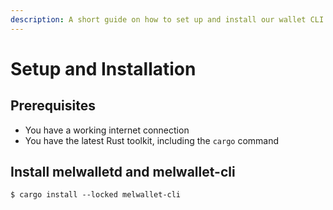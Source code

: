 ```yaml
---
description: A short guide on how to set up and install our wallet CLI.
---
```


# Setup and Installation

## Prerequisites

- You have a working internet connection
- You have the latest Rust toolkit, including the `cargo` command

## Install melwalletd and melwallet-cli

```shell-session
$ cargo install --locked melwallet-cli
```